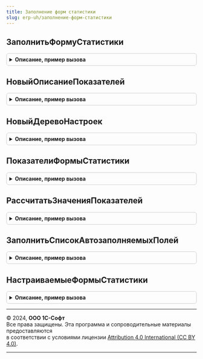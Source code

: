 ```yaml
---
title: Заполнение форм статистики
slug: erp-uh/заполнение-форм-статистики
---
```



## ЗаполнитьФормуСтатистики
<details style="margin: 1em 0; padding: 0.5em; border: 1px solid #ccc; border-radius: 6px;">

<summary style="font-weight: bold; cursor: pointer;">Описание, пример вызова</summary>

```bsl

// Процедура заполняет переданную в виде контейнера структуру данных отчета.
//
// Параметры:
//	- Контейнер         - Структура - модифицируемый параметр; данные отчета которые нужно заполнить.
//	- ИмяОтчета         - Строка    - идентификатор отчета (имя отчета в метаданных).
//	- ИмяРедакцииОтчета - Строка    - идентификатор редакции отчета (имя формы в метаданных).
// 	- ПараметрыОтчета   - Структура - структура параметров отчета, должна содержать ключи:
//		- Организация 						  - СправочникСсылка.Организации.
//		- мДатаНачалаПериодаОтчета 			  - Дата.
//		- мДатаКонцаПериодаОтчета 			  - Дата.
//		- Периодичность			 			  - ПеречислениеСсылка.Периодичность.
//		- АдресВременногоХранилищаРасшифровки - Строка.
//
Процедура ЗаполнитьФормуСтатистики(Контейнер, Знач ИмяОтчета, Знач ИмяРедакцииОтчета, ПараметрыОтчета) Экспорт
```

Пример вызова
```bsl
ЗаполнениеФормСтатистики.ЗаполнитьФормуСтатистики(Контейнер, ИмяОтчета, ИмяРедакцииОтчета, ПараметрыОтчета) 
```
</details>

## НовыйОписаниеПоказателей
<details style="margin: 1em 0; padding: 0.5em; border: 1px solid #ccc; border-radius: 6px;">

<summary style="font-weight: bold; cursor: pointer;">Описание, пример вызова</summary>

```bsl

// Инициализирует коллекцию с описаниями показателей.
// Возвращаемое значение:
//	- ТаблицаЗначений:
//	* ИмяПоля - Строка -Имя поля. Как правило, начинается с символа "П" и содержит 13 знаков.
//	* ОбъектНаблюдения - СправочникСсылка.ОбъектыСтатистическогоНаблюдения -
//		Объект наблюдения источник информации для заполнения показателя.
//	* ИсточникДанных - ПеречислениеСсылка.ИсточникиДанныхСтатистическихПоказателей -
//		Свойство настраиваемого объекта наблюдения.
//	* Характеристика - Строка - Характеристика объекта наблюдения.
//	* ОбщаяНастройка - Строка - Свойство объекта наблюдения, XML-представление настройки (отбора),
//		заданного для объекта наблюдения.
//	* Настройка - Строка - Свойство объекта наблюдения, XML-представление пользовательской настройки.
//	* Детализировать - Булево - Некоторые объекты могут характеризоваться списком показателей.
//	* Аналитика - ТипыКлассификаторов - Значение элемента списка, характеризующего объект.
//	* Организация - СправочникСсылка.Организации - Организация по данным которой предполагается заполнения.
//	* НачалоПериода - Дата - Дата начала периода за который нужно выбирать данные.
//	* КонецПериода - Дата - Дата конца периода за который нужно выбирать данные.
//	* ДополнительныйАлгоритм - ПеречислениеСсылка.ДополнительныеАлгоритмыЗаполненияФормСтатистики -
//		Дополнительный алгоритм который должен быть применен до или после расчета.
//	* Группировка - Булево - Признак того что, значения этого показателя должны быть сгруппированы.
//	* Значение - Число,Строка - Значение показателя.
//	* НаименованиеПоказателя - Строка -Наименование статистического показателя.
//	* ДеревоНастроек - ТаблицаЗначений - Иерархия настроек примененных для получения показателя.
//	* ПримененнаяНастройка - Строка - Итоговая настройка которая была применена.
//	* Используется - Булево - Определяет, используется ли показатель для заполнения.
//	* НастройкаИзДополнительныхАлгоритмов - Строка - Свойство объекта наблюдения, добавленное дополнительным алгоритмом.
//
Функция НовыйОписаниеПоказателей() Экспорт
```

Пример вызова
```bsl
Результат = ЗаполнениеФормСтатистики.НовыйОписаниеПоказателей() 
```
</details>

## НовыйДеревоНастроек
<details style="margin: 1em 0; padding: 0.5em; border: 1px solid #ccc; border-radius: 6px;">

<summary style="font-weight: bold; cursor: pointer;">Описание, пример вызова</summary>

```bsl

// Инициализирует коллекцию с описаниями настроек.
//	Возвращаемое значение:
//	ТаблицаЗначений:
//	* ОбъектНаблюдения - СправочникСсылка.ОбъектыСтатистическогоНаблюдения - Объект наблюдения.
//	* Отбор - Строка - XML-представление отбора.
//	* ГруппаНастроек - Число - Определяет группу настроек, в которую будет выведен отбор: 1 - "Настройки заполнения", 2 - "Предопределенные настройки".
//	* Аналитика - СправочникСсылка.КлассификаторВидовЭкономическойДеятельности,
//		СправочникСсылка.КлассификаторПродукцииПоВидамДеятельности,
//		СправочникСсылка.КлассификаторУслугНаселению,
//		Строка - Значение элемента списка, характеризующего объект.
//
Функция НовыйДеревоНастроек() Экспорт
```

Пример вызова
```bsl
Результат = ЗаполнениеФормСтатистики.НовыйДеревоНастроек() 
```
</details>

## ПоказателиФормыСтатистики
<details style="margin: 1em 0; padding: 0.5em; border: 1px solid #ccc; border-radius: 6px;">

<summary style="font-weight: bold; cursor: pointer;">Описание, пример вызова</summary>

```bsl

// Возвращает коллекцию показателей формы статистики.
// Параметры:
//	ИмяОтчета - Строка - Идентификатор регламентированного отчета (например: РегламентированныйОтчетСтатистикаФормаП1).
//	ИмяРедакцииОтчета - Строка- Идентификатор редакции регламентированного отчета отчета (например: ФормаОтчета2016Кв1).
//	Организация - СправочникСсылка.Организации - Организация для которой будут получены настройки показателей.
//	НачалоПериода - Дата - Дата начала периода отчета.
//	КонецПериода - Дата - Дата конца отчетного периода.
//	Периодичность - ПеречислениеСсылка.Периодичность - Периодичность отчета.
// Возвращаемое значение:
// ТаблицаЗначений - Коллекция показателей формы статистики с необходимыми настройками, подробнее см. НовыйОписаниеПоказателей().
//
Функция ПоказателиФормыСтатистики(ИмяОтчета, ИмяРедакцииОтчета, Организация, НачалоПериода, КонецПериода, Периодичность) Экспорт
```

Пример вызова
```bsl
Результат = ЗаполнениеФормСтатистики.ПоказателиФормыСтатистики(ИмяОтчета, ИмяРедакцииОтчета, Организация, НачалоПериода, КонецПериода, Периодичность) 
```
</details>

## РассчитатьЗначенияПоказателей
<details style="margin: 1em 0; padding: 0.5em; border: 1px solid #ccc; border-radius: 6px;">

<summary style="font-weight: bold; cursor: pointer;">Описание, пример вызова</summary>

```bsl

// Рассчитывает значения статистических показателей - заполняет колонку Значение в переданной таблице.
//
// Параметры:
//	Показатели 						 	 - ТаблицаЗначений - данные, которые нужно рассчитать.
//              							Структура таблицы описана в НовыйОписаниеПоказателей().
//  ТаблицаРасшифровки					 - заполняется при выполнении алгоритма, предназначена для передачи даннных между разными его частями.
//											Структура таблицы описана в ЗаполнениеРасшифровкаРегламентированнойОтчетности.ДобавитьСтрокуРасшифровки().
//  ПараметрыОтчета						 - Структура - структура параметров отчета.
//  ОтборПоОбособленнымПодразделениям	 - ОтборКомпоновкиДанных или Неопределено - отбор, добавляемый в настройки отбора всех показателей
//
Процедура РассчитатьЗначенияПоказателей(Показатели, ТаблицаРасшифровки, ПараметрыОтчета, ОтборПоОбособленнымПодразделениям = Неопределено) Экспорт
```

Пример вызова
```bsl
ЗаполнениеФормСтатистики.РассчитатьЗначенияПоказателей(Показатели, ТаблицаРасшифровки, ПараметрыОтчета, ОтборПоОбособленнымПодразделениям);
```
</details>

## ЗаполнитьСписокАвтозаполняемыхПолей
<details style="margin: 1em 0; padding: 0.5em; border: 1px solid #ccc; border-radius: 6px;">

<summary style="font-weight: bold; cursor: pointer;">Описание, пример вызова</summary>

```bsl

// Заполняет список полей формы, заполняемых автоматически.
//
// Параметры:
// 	ЗаполняемыеПоля   - Структура - коллекция полей в формате БРО (дополняется элементами).
//	ИмяОтчета         - Строка - имя отчета в метаданных.
//  ИмяРедакцииОтчета - Строка - имя формы отчета в метаданных.
//  Период            - Дата - Дата, по которой определяется список "сезонных" полей - тех, которые нужно заполнять не в каждом периоде.
//
Процедура ЗаполнитьСписокАвтозаполняемыхПолей(ЗаполняемыеПоля, Знач ИмяОтчета, ИмяРедакцииОтчета, Период) Экспорт
```

Пример вызова
```bsl
ЗаполнениеФормСтатистики.ЗаполнитьСписокАвтозаполняемыхПолей(ЗаполняемыеПоля, ИмяОтчета, ИмяРедакцииОтчета, Период) 
```
</details>

## НастраиваемыеФормыСтатистики
<details style="margin: 1em 0; padding: 0.5em; border: 1px solid #ccc; border-radius: 6px;">

<summary style="font-weight: bold; cursor: pointer;">Описание, пример вызова</summary>

```bsl

// Возвращает список форм статистики для которых может быть выполнена настройка заполнения.
// Параметры:
//	Отбор - Структура - Поля отбора форм статистики:
//	* ИмяОтчета - Строка - Имя регламентированного отчета.
//	* ИмяФормы - Строка - Версия формы регламентированного отчета.
// Возвращаемое значение:
//	ТаблицаЗначений:
//	* ИмяРегламентированногоОтчета - Строка - Имя регламентированного отчета.
//	* ФормаСтатистики - СправочникСсылка.ФормыСтатистики - Форма статистики.
//
Функция НастраиваемыеФормыСтатистики(Знач Отбор = Неопределено) Экспорт
```

Пример вызова
```bsl
Результат = ЗаполнениеФормСтатистики.НастраиваемыеФормыСтатистики(Отбор);
```
</details>

---

© 2024, **ООО 1С-Софт**  
Все права защищены. Эта программа и сопроводительные материалы предоставляются  
в соответствии с условиями лицензии [Attribution 4.0 International (CC BY 4.0)](https://creativecommons.org/licenses/by/4.0/legalcode).

---
